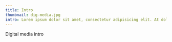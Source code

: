 ```yaml
---
title: Intro
thumbnail: dig-media.jpg
intro: Lorem ipsum dolor sit amet, consectetur adipisicing elit. At dolor facilis illum ipsam itaque maiores minus necessitatibus odio placeat porro, quis, rem ut voluptatem?
---
```


Digital media intro